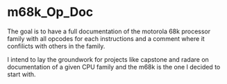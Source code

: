 # m68k_Op_Doc


The goal is to have a full documentation of the motorola 68k processor family with all opcodes for each instructions and a comment where it confilicts with others in the family.

I intend to lay the groundwork for projects like capstone and radare on documentation of a given CPU family and the m68k is the one I decided to start with.
